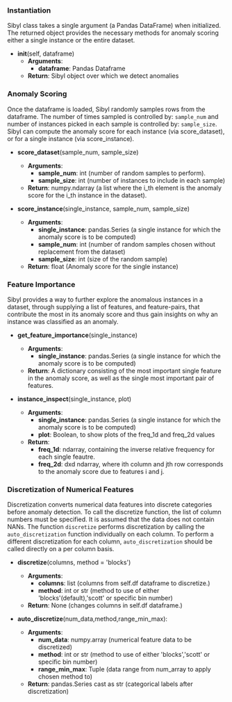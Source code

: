 ### Instantiation

Sibyl class takes a single argument (a Pandas DataFrame) when initialized.  The returned object provides the necessary methods for anomaly scoring either a single instance or the entire dataset.

- __init__(self, dataframe)
    - __Arguments__:
        - __dataframe__: Pandas Dataframe
    - __Return__: Sibyl object over which we detect anomalies

### Anomaly Scoring
Once the dataframe is loaded, Sibyl randomly samples rows from the dataframe. The number of times sampled is controlled by: `sample_num` and number of instances picked in each sample is controlled by: `sample_size`. Sibyl can compute the anomaly score for each instance (via score_dataset), or for a single instance (via score_instance).

- __score_dataset__(sample_num, sample_size)
    - __Arguments__:
        - __sample_num__: int (number of random samples to perform).
        - __sample_size__: int (number of instances to include in each sample)
    - __Return__: numpy.ndarray (a list where the i_th element is the anomaly score for the i_th instance in the dataset).

- __score_instance__(single_instance, sample_num, sample_size)
    - __Arguments__:
        - __single_instance__: pandas.Series (a single instance for which the anomaly score is to be computed)
        - __sample_num__: int (number of random samples chosen without replacement from the dataset)
        - __sample_size__: int (size of the random sample)
    - __Return__: float (Anomaly score for the single instance)

### Feature Importance

Sibyl provides a way to further explore the anomalous instances in a dataset, through supplying a list of features, and feature-pairs, that contribute the most in its anomaly score and thus gain insights on why an instance was classified as an anomaly.

- __get_feature_importance__(single_instance)
    - __Arguments__:
        - __single_instance__: pandas.Series (a single instance for which the anomaly score is to be computed)
    - __Return__: A dictionary consisting of the most important single feature in the anomaly score, as well as the single most important pair of features.

- __instance_inspect__(single_instance, plot)
    - __Arguments__:
        - __single_instance__: pandas.Series (a single instance for which the anomaly score is to be computed)
        - __plot__: Boolean, to show plots of the freq_1d and freq_2d values
    - __Return__:
        - __freq_1d__: ndarray, containing the inverse relative frequency for each single feautre.
        - __freq_2d__: dxd ndarray, where ith column and jth row corresponds to the anomaly score due to features i and j.

### Discretization of Numerical Features

Discretization converts numerical data features into discrete categories before anomaly detection. To call the discretize function,  the list of column numbers must be specified. It is assumed that the data does not contain NANs.  The function `discretize` performs discretization by calling the `auto_discretization` function individually on each column. To perform a different discretization for each column, `auto_discretization` should be called directly on a per column basis.

- __discretize__(columns, method = 'blocks')        
    - __Arguments__: 
        - __columns__: list (columns from self.df dataframe to discretize.)
        - __method__: int or str (method to use of either 'blocks'(default),'scott' or specific bin number)
    - __Return__: None (changes columns in self.df dataframe.)  

- __auto_discretize__(num_data,method,range_min_max):
    - __Arguments__:
        - __num_data__: numpy.array (numerical feature data to be discretized)
        - __method__: int or str (method to use of either 'blocks','scott' or specific bin number)
        - __range_min_max__: Tuple (data range from num_array to apply chosen method to)
    - __Return__: pandas.Series cast as str (categorical labels after discretization)


                

